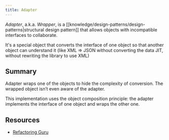 ```yaml
---
title: Adapter
---
```


_Adapter_, a.k.a. _Wrapper_, is a [[knowledge/design-patterns/design-patterns|structural design pattern]] that allows objects with incompatible interfaces to collaborate.

It's a special object that converts the interface of one object so that another object can understand it (like XML => JSON without converting the data JIT, without rewriting the library to use XML)

## Summary

Adapter wraps one of the objects to hide the complexity of conversion. The wrapped object isn’t even aware of the adapter.

This implementation uses the object composition principle: the adapter implements the interface of one object and wraps the other one.

## Resources
- [Refactoring Guru](https://refactoring.guru/design-patterns/adapter)
